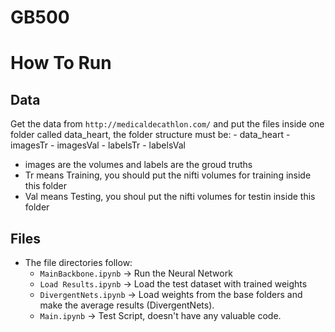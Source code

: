# GB500

# How To Run

## Data

Get the data from `http://medicaldecathlon.com/` and put the files inside one folder called data_heart, the folder structure must be:
    \- data_heart
        \- imagesTr
        \- imagesVal
        \- labelsTr
        \- labelsVal

- images are the volumes and labels are the groud truths
- Tr means Training, you should put the nifti volumes for training inside this folder
- Val means Testing, you shoul put the nifti volumes for testin inside this folder

## Files

- The file directories follow:
    - `MainBackbone.ipynb`      -> Run the Neural Network
    - `Load Results.ipynb`      -> Load the test dataset with trained weights
    - `DivergentNets.ipynb`     -> Load weights from the base folders and make the average results (DivergentNets).
    - `Main.ipynb`              -> Test Script, doesn't have any valuable code.


